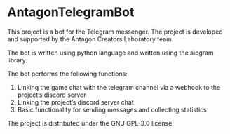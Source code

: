 # AntagonTelegramBot
This project is a bot for the Telegram messenger. The project is developed and supported by the Antagon Creators Laboratory team.

The bot is written using python language and written using the aiogram library.

The bot performs the following functions:
1. Linking the game chat with the telegram channel via a webhook to the project’s discord server
2. Linking the project’s discord server chat
3. Basic functionality for sending messages and collecting statistics

The project is distributed under the GNU GPL-3.0 license
